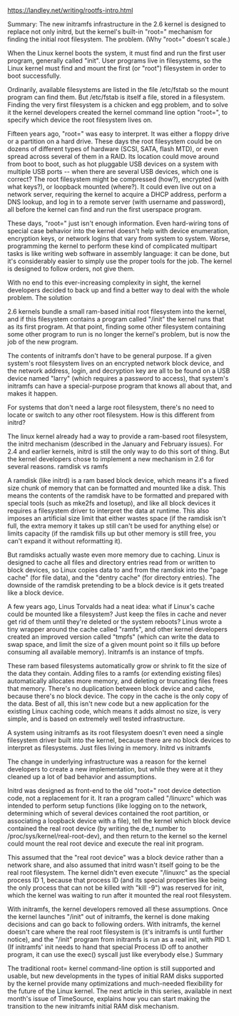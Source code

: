 https://landley.net/writing/rootfs-intro.html

Summary: The new initramfs infrastructure in the 2.6 kernel is designed to replace not only initrd, but the kernel's built-in "root=" mechanism for finding the initial root filesystem.
The problem. (Why "root=" doesn't scale.)

When the Linux kernel boots the system, it must find and run the first user program, generally called "init". User programs live in filesystems, so the Linux kernel must find and mount the first (or "root") filesystem in order to boot successfully.

Ordinarily, available filesystems are listed in the file /etc/fstab so the mount program can find them. But /etc/fstab is itself a file, stored in a filesystem. Finding the very first filesystem is a chicken and egg problem, and to solve it the kernel developers created the kernel command line option "root=", to specify which device the root filesystem lives on.

Fifteen years ago, "root=" was easy to interpret. It was either a floppy drive or a partition on a hard drive. These days the root filesystem could be on dozens of different types of hardware (SCSI, SATA, flash MTD), or even spread across several of them in a RAID. Its location could move around from boot to boot, such as hot pluggable USB devices on a system with multiple USB ports -- when there are several USB devices, which one is correct? The root filesystem might be compressed (how?), encrypted (with what keys?), or loopback mounted (where?). It could even live out on a network server, requiring the kernel to acquire a DHCP address, perform a DNS lookup, and log in to a remote server (with username and password), all before the kernel can find and run the first userspace program.

These days, "root=" just isn't enough information. Even hard-wiring tons of special case behavior into the kernel doesn't help with device enumeration, encryption keys, or network logins that vary from system to system. Worse, programming the kernel to perform these kind of complicated multipart tasks is like writing web software in assembly language: it can be done, but it's considerably easier to simply use the proper tools for the job. The kernel is designed to follow orders, not give them.

With no end to this ever-increasing complexity in sight, the kernel developers decided to back up and find a better way to deal with the whole problem.
The solution

2.6 kernels bundle a small ram-based initial root filesystem into the kernel, and if this filesystem contains a program called "/init" the kernel runs that as its first program. At that point, finding some other filesystem containing some other program to run is no longer the kernel's problem, but is now the job of the new program.

The contents of initramfs don't have to be general purpose. If a given system's root filesystem lives on an encrypted network block device, and the network address, login, and decryption key are all to be found on a USB device named "larry" (which requires a password to access), that system's initramfs can have a special-purpose program that knows all about that, and makes it happen.

For systems that don't need a large root filesystem, there's no need to locate or switch to any other root filesystem.
How is this different from initrd?

The linux kernel already had a way to provide a ram-based root filesystem, the initrd mechanism (described in the January and February issues). For 2.4 and earlier kernels, initrd is still the only way to do this sort of thing. But the kernel developers chose to implement a new mechanism in 2.6 for several reasons.
ramdisk vs ramfs

A ramdisk (like initrd) is a ram based block device, which means it's a fixed size chunk of memory that can be formatted and mounted like a disk. This means the contents of the ramdisk have to be formatted and prepared with special tools (such as mke2fs and losetup), and like all block devices it requires a filesystem driver to interpret the data at runtime. This also imposes an artificial size limit that either wastes space (if the ramdisk isn't full, the extra memory it takes up still can't be used for anything else) or limits capacity (if the ramdisk fills up but other memory is still free, you can't expand it without reformatting it).

But ramdisks actually waste even more memory due to caching. Linux is designed to cache all files and directory entries read from or written to block devices, so Linux copies data to and from the ramdisk into the "page cache" (for file data), and the "dentry cache" (for directory entries). The downside of the ramdisk pretending to be a block device is it gets treated like a block device.

A few years ago, Linus Torvalds had a neat idea: what if Linux's cache could be mounted like a filesystem? Just keep the files in cache and never get rid of them until they're deleted or the system reboots? Linus wrote a tiny wrapper around the cache called "ramfs", and other kernel developers created an improved version called "tmpfs" (which can write the data to swap space, and limit the size of a given mount point so it fills up before consuming all available memory). Initramfs is an instance of tmpfs.

These ram based filesystems automatically grow or shrink to fit the size of the data they contain. Adding files to a ramfs (or extending existing files) automatically allocates more memory, and deleting or truncating files frees that memory. There's no duplication between block device and cache, because there's no block device. The copy in the cache is the only copy of the data. Best of all, this isn't new code but a new application for the existing Linux caching code, which means it adds almost no size, is very simple, and is based on extremely well tested infrastructure.

A system using initramfs as its root filesystem doesn't even need a single filesystem driver built into the kernel, because there are no block devices to interpret as filesystems. Just files living in memory.
Initrd vs initramfs

The change in underlying infrastructure was a reason for the kernel developers to create a new implementation, but while they were at it they cleaned up a lot of bad behavior and assumptions.

Initrd was designed as front-end to the old "root=" root device detection code, not a replacement for it. It ran a program called "/linuxrc" which was intended to perform setup functions (like logging on to the network, determining which of several devices contained the root partition, or associating a loopback device with a file), tell the kernel which block device contained the real root device (by writing the de_t number to /proc/sys/kernel/real-root-dev), and then return to the kernel so the kernel could mount the real root device and execute the real init program.

This assumed that the "real root device" was a block device rather than a network share, and also assumed that initrd wasn't itself going to be the real root filesystem. The kernel didn't even execute "/linuxrc" as the special process ID 1, because that process ID (and its special properties like being the only process that can not be killed with "kill -9") was reserved for init, which the kernel was waiting to run after it mounted the real root filesystem.

With initramfs, the kernel developers removed all these assumptions. Once the kernel launches "/init" out of initramfs, the kernel is done making decisions and can go back to following orders. With initramfs, the kernel doesn't care where the real root filesystem is (it's initramfs is until further notice), and the "/init" program from initramfs is run as a real init, with PID 1. (If initramfs' init needs to hand that special Process ID off to another program, it can use the exec() syscall just like everybody else.)
Summary

The traditional root= kernel command-line option is still supported and usable, but new developments in the types of initial RAM disks supported by the kernel provide many optimizations and much-needed flexibility for the future of the Linux kernel. The next article in this series, available in next month's issue of TimeSource, explains how you can start making the transition to the new initramfs initial RAM disk mechanism.

